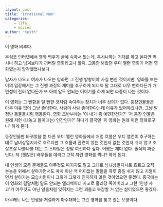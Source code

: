 ```yaml
---
layout: post
title: "Irrational Man"
categories:
    - life
    - movies
author: "Keith"
---
```


이 영화 비추다.

무심코 인터넷에서 영화 띄우기 글에 속아서 봤는데, 혹시나하는 기대를 하고 본다면 역시나 하고 넘겨보다가 꺼버릴 영화라고나 할까. 그동안 봐왔던 우디 앨런 영화가 어떤 영화였는지 망각했었나보다. 

남자가 나오고 여자가 나오는 영화면 그 진행 방향이야 사실 뻔한 것이지만, 영화를 보는 이의 입장에서는 그 진행 과정의 재미를 추구하게 되니까 말 그대로 너무 뻔하다든가 개연성이 전혀 없다든가 또 아예 말도 안되는 이야기를 하게 되면 짜증이 나는 것이다. 

이 영화는 그 뻔함을 덜 뻔한 것처럼 속여주는 장치가 너무 성의가 없다. 등장인물들은 아무 이유 없이 그냥 좋아한다. 사람이 사람 좋아한다는데 이유가 있어야겠냐만, 그냥 발정난 동물들처럼 행동한다. 영화 초반부에는 '아 내가 좀 예민한건가?' '저 등장 인물은 원래 저런 (대놓고 들이대는) 인간인가?' 하다가 결국엔 '이 영화는 원래 이런 영화로구나' 하게 된다. 

등장인물만 바뀌었을 뿐 다른 우디 앨런 영화들에서 처럼 흐름은 우디 앨런이 추구하는 대로 남녀상열지사로 흐르지만 그 흐름과 관련이 있는 것인지 없는 것인지 쉬지 않고 조잘조잘 나불나불 대는 그 스타일은 정말 여전하다 싶다. 어쨌든 재미 없다. 솔직히 짜증 난다. 저 (괜찮은) 배우들을 데리고 고작 저런 영화를 찍나? 하게 된다.

내 인생의 모든 문제들도 아무것도 따지지도 말고 그대로 남녀상열지사로 흐르고 오직 본능을 위해서 살아가면서도 마치 아닌 척 어이없는 말들을 하루 종일 쉬지 않고 지껄이면서 살아가는 모습처럼이나 그렇게 그렇게 진지하지 않은 것이었으면 좋겠다. 종국에는 이 영화의 결말처럼 말도 안되는 엘리베이터 사고로 홀라당 죽어버리고 그런 '인생 사고'가 아무것도 아닌 일들처럼 잊혀지는 그런 괴롭고 복잡할 거 없는 삶이었으면 좋겠다. 

아무래도 나는 인생을 처절하게 마주대하는 그런 영화를 찾고 있는 모양이다.
